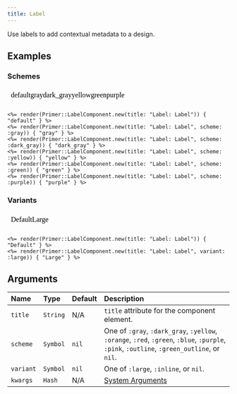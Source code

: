 ```yaml
---
title: Label
---
```


Use labels to add contextual metadata to a design.

## Examples

### Schemes

<iframe style="width: 100%; border: 0px; height: 40px;" srcdoc="<html><head><link href='https://unpkg.com/@primer/css/dist/primer.css' rel='stylesheet'></head><body><span title='Label: Label' class='Label bg-blue'>default</span><span title='Label: Label' class='Label Label--gray '>gray</span><span title='Label: Label' class='Label Label--gray-darker '>dark_gray</span><span title='Label: Label' class='Label Label--yellow '>yellow</span><span title='Label: Label' class='Label Label--green '>green</span><span title='Label: Label' class='Label Label--purple '>purple</span></body></html>"></iframe>

```erb
<%= render(Primer::LabelComponent.new(title: "Label: Label")) { "default" } %>
<%= render(Primer::LabelComponent.new(title: "Label: Label", scheme: :gray)) { "gray" } %>
<%= render(Primer::LabelComponent.new(title: "Label: Label", scheme: :dark_gray)) { "dark_gray" } %>
<%= render(Primer::LabelComponent.new(title: "Label: Label", scheme: :yellow)) { "yellow" } %>
<%= render(Primer::LabelComponent.new(title: "Label: Label", scheme: :green)) { "green" } %>
<%= render(Primer::LabelComponent.new(title: "Label: Label", scheme: :purple)) { "purple" } %>
```

### Variants

<iframe style="width: 100%; border: 0px; height: 40px;" srcdoc="<html><head><link href='https://unpkg.com/@primer/css/dist/primer.css' rel='stylesheet'></head><body><span title='Label: Label' class='Label bg-blue'>Default</span><span title='Label: Label' class='Label Label--large bg-blue'>Large</span></body></html>"></iframe>

```erb
<%= render(Primer::LabelComponent.new(title: "Label: Label")) { "Default" } %>
<%= render(Primer::LabelComponent.new(title: "Label: Label", variant: :large)) { "Large" } %>
```

## Arguments

| Name | Type | Default | Description |
| :- | :- | :- | :- |
| `title` | `String` | N/A | `title` attribute for the component element. |
| `scheme` | `Symbol` | `nil` | One of `:gray`, `:dark_gray`, `:yellow`, `:orange`, `:red`, `:green`, `:blue`, `:purple`, `:pink`, `:outline`, `:green_outline`, or `nil`. |
| `variant` | `Symbol` | `nil` | One of `:large`, `:inline`, or `nil`. |
| `kwargs` | `Hash` | N/A | [System Arguments](/system-arguments) |
